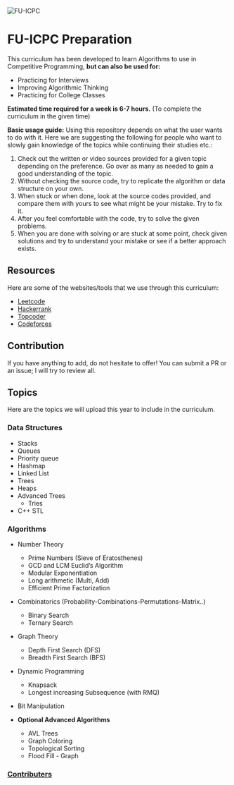 ![FU-ICPC](https://res.cloudinary.com/ein39/image/upload/v1667682463/FU%20ICPC/cover_ztzpmd.png)

# FU-ICPC Preparation 

This curriculum has been developed to learn Algorithms to use in Competitive Programming, **but can also be used for:**
  - Practicing for Interviews
  - Improving Algorithmic Thinking
  - Practicing for College Classes

**Estimated time required for a week is 6-7 hours.** (To complete the curriculum in the given time)

**Basic usage guide:**
Using this repository depends on what the user wants to do with it. Here we are suggesting the following for people who want to slowly gain knowledge of the topics while continuing their studies etc.:
  1. Check out the written or video sources provided for a given topic depending on the preference. Go over as many as needed to gain a good understanding of the topic.
  2. Without checking the source code, try to replicate the algorithm or data structure on your own.
  3. When stuck or when done, look at the source codes provided, and compare them with yours to see what might be your mistake. Try to fix it.
  4. After you feel comfortable with the code, try to solve the given problems.
  5. When you are done with solving or are stuck at some point, check given solutions and try to understand your mistake or see if a better approach exists.

## Resources

Here are some of the websites/tools that we use through this curriculum:

  - [Leetcode](https://leetcode.com)
  - [Hackerrank](https://www.hackerrank.com/domains)
  - [Topcoder](https://www.topcoder.com)
  - [Codeforces](http://codeforces.com)


## Contribution

If you have anything to add, do not hesitate to offer! You can submit a PR or an issue; I will try to review all.

## Topics

Here are the topics we will upload this year to include in the curriculum.

### Data Structures
  - Stacks
  - Queues
  - Priority queue
  - Hashmap
  - Linked List
  - Trees
  - Heaps
  - Advanced Trees 
    - Tries
  - C++ STL 

### Algorithms
  - Number Theory 
    - Prime Numbers (Sieve of Eratosthenes)
    - GCD and LCM Euclid’s Algorithm
    - Modular Exponentiation
    - Long arithmetic (Multi, Add)
    - Efficient Prime Factorization

  - Combinatorics (Probability-Combinations-Permutations-Matrix..)

    - Binary Search
    - Ternary Search

  - Graph Theory
    - Depth First Search (DFS)
    - Breadth First Search (BFS)

  - Dynamic Programming
    - Knapsack
    - Longest increasing Subsequence (with RMQ)

  - Bit Manipulation

  - **Optional Advanced Algorithms**
    - AVL Trees
    - Graph Coloring
    - Topological Sorting
    - Flood Fill - Graph


### [Contributers](https://github.com/3ein39/Fayoum_ICPC/graphs/contributors)
